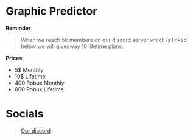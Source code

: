 # Graphic Predictor

**Reminder**
> When we reach 5k members on our discord server which is linked below we will giveaway 10 lifetime plans.

**Prices**
- 5$ Monthly
- 10$ Lifetime
- 400 Robux Monthly
- 800 Robux Lifetime

# Socials 
> [Our discord](https://discord.gg/M4MvzGf8Gp)
